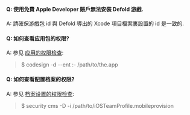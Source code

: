 #### Q: 使用免費 Apple Developer 賬戶無法安裝 Defold 游戲.
A: 請確保游戲包 id 與 Defold 導出的 Xcode 項目檔案裏設置的 id 是一致的.

#### Q: 如何查看应用包的权限?
A: 参见 [应用的权限检查](https://developer.apple.com/library/archive/technotes/tn2415/_index.html#//apple_ref/doc/uid/DTS40016427-CH1-APPENTITLEMENTS):

> $ codesign -d --ent :- /path/to/the.app

#### Q: 如何查看配置档案的权限?
A: 参见 [档案设置的权限检查](https://developer.apple.com/library/archive/technotes/tn2415/_index.html#//apple_ref/doc/uid/DTS40016427-CH1-PROFILESENTITLEMENTS):

> $ security cms -D -i /path/to/iOSTeamProfile.mobileprovision
